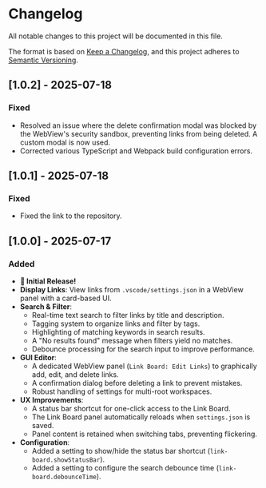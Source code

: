 # Changelog

All notable changes to this project will be documented in this file.

The format is based on [Keep a Changelog](https://keepachangelog.com/en/1.0.0/),
and this project adheres to [Semantic Versioning](https://semver.org/spec/v2.0.0.html).

## [1.0.2] - 2025-07-18

### Fixed

* Resolved an issue where the delete confirmation modal was blocked by the WebView's security sandbox, preventing links from being deleted. A custom modal is now used.
* Corrected various TypeScript and Webpack build configuration errors.

## [1.0.1] - 2025-07-18

### Fixed
- Fixed the link to the repository.

## [1.0.0] - 2025-07-17

### Added

* **🎉 Initial Release!**
* **Display Links**: View links from `.vscode/settings.json` in a WebView panel with a card-based UI.
* **Search & Filter**:
    * Real-time text search to filter links by title and description.
    * Tagging system to organize links and filter by tags.
    * Highlighting of matching keywords in search results.
    * A "No results found" message when filters yield no matches.
    * Debounce processing for the search input to improve performance.
* **GUI Editor**:
    * A dedicated WebView panel (`Link Board: Edit Links`) to graphically add, edit, and delete links.
    * A confirmation dialog before deleting a link to prevent mistakes.
    * Robust handling of settings for multi-root workspaces.
* **UX Improvements**:
    * A status bar shortcut for one-click access to the Link Board.
    * The Link Board panel automatically reloads when `settings.json` is saved.
    * Panel content is retained when switching tabs, preventing flickering.
* **Configuration**:
    * Added a setting to show/hide the status bar shortcut (`link-board.showStatusBar`).
    * Added a setting to configure the search debounce time (`link-board.debounceTime`).